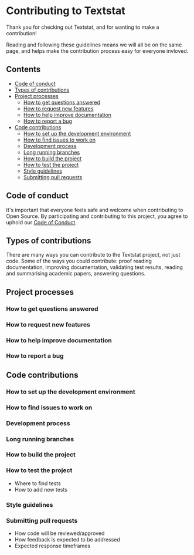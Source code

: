 # Contributing to Textstat <!-- omit in toc -->

Thank you for checking out Textstat, and for wanting to make a contribution!

Reading and following these guidelines means we will all be on the same page,
and helps make the contribution process easy for everyone invloved.


## Contents <!-- omit in toc -->

- [Code of conduct](#code-of-conduct)
- [Types of contributions](#types-of-contributions)
- [Project processes](#project-processes)
  - [How to get questions answered](#how-to-get-questions-answered)
  - [How to request new features](#how-to-request-new-features)
  - [How to help improve documentation](#how-to-help-improve-documentation)
  - [How to report a bug](#how-to-report-a-bug)
- [Code contributions](#code-contributions)
  - [How to set up the development environment](#how-to-set-up-the-development-environment)
  - [How to find issues to work on](#how-to-find-issues-to-work-on)
  - [Development process](#development-process)
  - [Long running branches](#long-running-branches)
  - [How to build the project](#how-to-build-the-project)
  - [How to test the project](#how-to-test-the-project)
  - [Style guidelines](#style-guidelines)
  - [Submitting pull requests](#submitting-pull-requests)


## Code of conduct

It's important that everyone feels safe and welcome when contributing to Open
Source. By participating and contributing to this project, you agree to
uphold our [Code of Conduct](CODE_OF_CONDUCT.md).


## Types of contributions

There are many ways you can contribute to the Textstat project, not just code.
Some of the ways you could contribute: proof reading documentation, improving
documentation, validating test results, reading and summarising academic
papers, answering questions.



## Project processes

### How to get questions answered


### How to request new features


### How to help improve documentation


### How to report a bug





## Code contributions

### How to set up the development environment


### How to find issues to work on


### Development process


### Long running branches


### How to build the project


### How to test the project

- Where to find tests
- How to add new tests


### Style guidelines


### Submitting pull requests

- How code will be reviewed/approved
- How feedback is expected to be addressed
- Expected response timeframes
